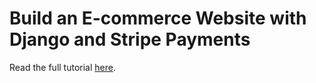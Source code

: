 # Build an E-commerce Website with Django and Stripe Payments

Read the full tutorial [here](https://www.djamware.com/post/68ef2141e957b86bf697f58b/build-an-ecommerce-website-with-django-and-stripe-payments).
